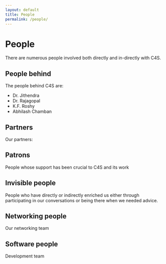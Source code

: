 ```yaml
---
layout: default
title: People
permalink: /people/
---
```


# People

There are numerous people involved both directly and in-directly with C4S.

## People behind

The people behind C4S are:

* Dr. Jithendra
* Dr. Rajagopal
* K.F. Roshy
* Abhilash Chamban

## Partners

Our partners:

## Patrons

People whose support has been crucial to C4S and its work

## Invisible people

People who have directly or indirectly enriched us either through participating in our conversations or being there when we needed advice.

## Networking people

Our networking team

## Software people

Development team

